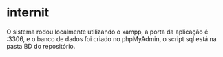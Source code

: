 # internit

O sistema rodou localmente utilizando o xampp, a porta da aplicação é :3306, e o banco de dados foi criado no phpMyAdmin, o script sql está na pasta BD do repositório.
